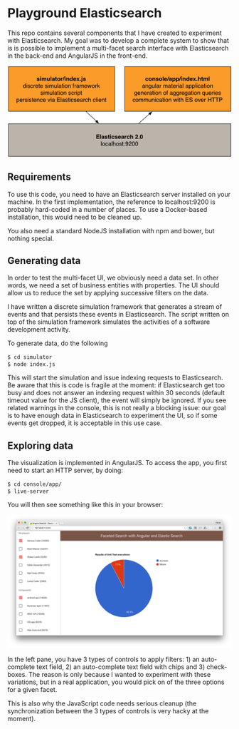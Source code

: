 # Playground Elasticsearch

This repo contains several components that I have created to experiment with Elasticsearch. My goal was to develop a complete system to show that is is possible to implement a multi-facet search interface with Elasticsearch in the back-end and AngularJS in the front-end.

![image](screenshots/architecture.png)


## Requirements

To use this code, you need to have an Elasticsearch server installed on your machine. In the first implementation, the reference to localhost:9200 is probably hard-coded in a number of places. To use a Docker-based installation, this would need to be cleaned up.

You also need a standard NodeJS installation with npm and bower, but nothing special.

## Generating data

In order to test the multi-facet UI, we obviously need a data set. In other words, we need a set of business entities with properties. The UI should allow us to reduce the set by applying successive filters on the data.

I have written a discrete simulation framework that generates a stream of events and that persists these events in Elasticsearch. The script written on top of the simulation framework simulates the activities of a software development activity.

To generate data, do the following

```
$ cd simulator
$ node index.js
```

This will start the simulation and issue indexing requests to Elasticsearch. Be aware that this is code is fragile at the moment: if Elasticsearch get too busy and does not answer an indexing request within 30 seconds (default timeout value for the JS client), the event will simply be ignored. If you see related warnings in the console, this is not really a blocking issue: our goal is to have enough data in Elasticsearch to experiment the UI, so if some events get dropped, it is acceptable in this use case.

## Exploring data

The visualization is implemented in AngularJS. To access the app, you first need to start an HTTP server, by doing:

```
$ cd console/app/
$ live-server
```

You will then see something like this in your browser:

![image](screenshots/facets.png)

In the left pane, you have 3 types of controls to apply filters: 1) an auto-complete text field, 2) an auto-complete text field with chips and 3) check-boxes. The reason is only because I wanted to experiment with these variations, but in a real application, you would pick on of the three options for a given facet.

This is also why the JavaScript code needs serious cleanup (the synchronization between the 3 types of controls is very hacky at the moment).